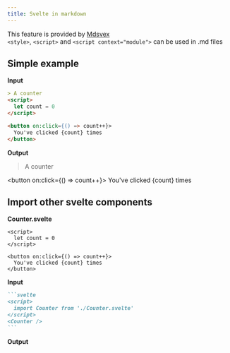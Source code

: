 ```yaml
---
title: Svelte in markdown
---
```


This feature is provided by [Mdsvex](https://mdsvex.com/)  
`<style>`, `<script>` and `<script context="module">` can be used in .md files


## Simple example

**Input**

````md
> A counter
<script>
  let count = 0
</script>

<button on:click={() => count++}>
  You've clicked {count} times
</button>
````

**Output**

> A counter

<script>
  import Counter from '/src/routes/guide/markdown/svelte-in-markdown/Counter.svelte'
  let count = 0
</script>

<button on:click={() => count++}>
  You've clicked {count} times
</button>

## Import other svelte components

**Counter.svelte**

```svelte
<script>
  let count = 0
</script>

<button on:click={() => count++}>
  You've clicked {count} times
</button>
```

**Input**

````md
```svelte
<script>
  import Counter from './Counter.svelte'
</script>
<Counter />
```
````

**Output**

<Counter />